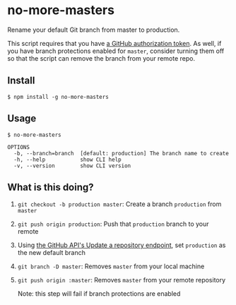 # no-more-masters

Rename your default Git branch from master to production.

This script requires that you have [a GitHub authorization token](https://help.github.com/en/github/authenticating-to-github/creating-a-personal-access-token-for-the-command-line). As well, if you have branch protections enabled for `master`, consider turning them off so that the script can remove the branch from your remote repo.

## Install

```
$ npm install -g no-more-masters
```

## Usage

```
$ no-more-masters

OPTIONS
  -b, --branch=branch  [default: production] The branch name to create
  -h, --help           show CLI help
  -v, --version        show CLI version
```

## What is this doing?

1. `git checkout -b production master`: Create a branch `production` from `master`
2. `git push origin production`: Push that `production` branch to your remote
3. Using [the GitHub API's Update a repository endpoint](https://developer.github.com/v3/repos/#update-a-repository), set `production` as the new default branch
4. `git branch -D master`: Removes `master` from your local machine
5. `git push origin :master`: Removes `master` from your remote repository

    Note: this step will fail if branch protections are enabled
